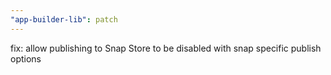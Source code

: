 ```yaml
---
"app-builder-lib": patch
---
```


fix: allow publishing to Snap Store to be disabled with snap specific publish options
